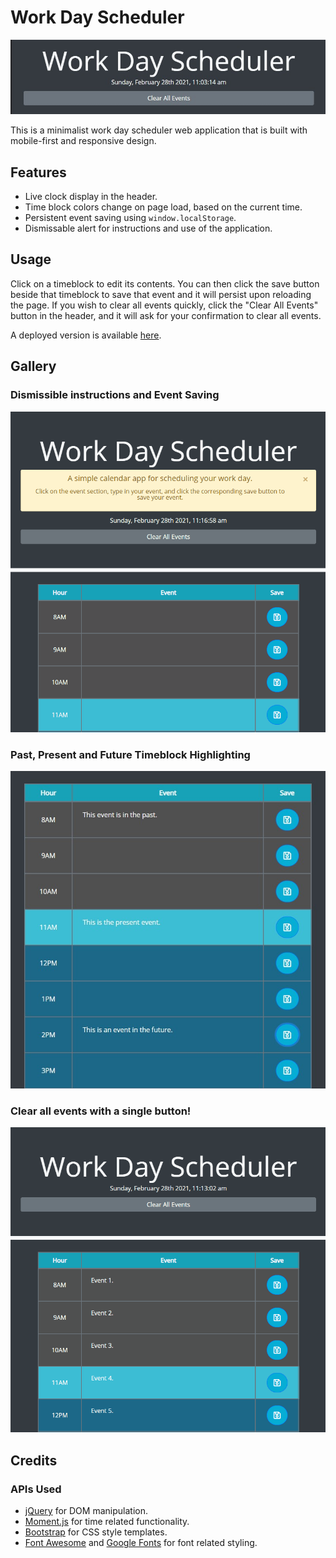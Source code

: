 # Work Day Scheduler

<img src="./assets/img/banner.jpg"></img>

This is a minimalist work day scheduler web application that is built with mobile-first and responsive design.

## Features

* Live clock display in the header.
* Time block colors change on page load, based on the current time.
* Persistent event saving using `window.localStorage`.
* Dismissable alert for instructions and use of the application.

## Usage

Click on a timeblock to edit its contents. You can then click the save button beside that timeblock to save that event and it will persist upon reloading the page. If you wish to clear all events quickly, click the "Clear All Events" button in the header, and it will ask for your confirmation to clear all events.

A deployed version is available <a href="https://inknsharps.github.io/workday_scheduler/">here</a>.

## Gallery

### Dismissible instructions and Event Saving
<img src="./assets/img/instructions+eventsave.gif"></img>

### Past, Present and Future Timeblock Highlighting
<img src="./assets/img/past_present_future.jpg"></img>

### Clear all events with a single button!
<img src="./assets/img/clearevent.gif"></img>

## Credits

### APIs Used
* <a href="https://jquery.com/">jQuery</a> for DOM manipulation.
* <a href="https://momentjs.com/">Moment.js</a> for time related functionality.
* <a href="https://getbootstrap.com/">Bootstrap</a> for CSS style templates.
* <a href="https://fontawesome.com/">Font Awesome</a> and <a href="https://fonts.google.com/">Google Fonts</a> for font related styling.